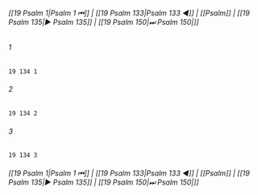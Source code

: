 
###### [[19 Psalm 1|Psalm 1 ⏮]] | [[19 Psalm 133|Psalm 133 ◀]] | [[Psalm]] | [[19 Psalm 135|▶ Psalm 135]] | [[19 Psalm 150|⏭ Psalm 150|]]

###### 1
``` verse
19 134 1 
```
###### 2
``` verse
19 134 2 
```
###### 3
``` verse
19 134 3 
```

###### [[19 Psalm 1|Psalm 1 ⏮]] | [[19 Psalm 133|Psalm 133 ◀]] | [[Psalm]] | [[19 Psalm 135|▶ Psalm 135]] | [[19 Psalm 150|⏭ Psalm 150|]]

